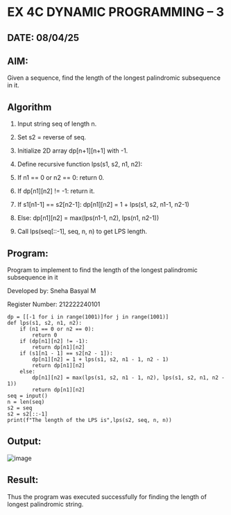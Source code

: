 # EX 4C DYNAMIC PROGRAMMING – 3
## DATE: 08/04/25

## AIM:
Given a sequence, find the length of the longest palindromic subsequence in it.

## Algorithm

1. Input string seq of length n.

2. Set s2 = reverse of seq.

3. Initialize 2D array dp[n+1][n+1] with -1.

4. Define recursive function lps(s1, s2, n1, n2):

5. If n1 == 0 or n2 == 0: return 0.

6. If dp[n1][n2] != -1: return it.

7. If s1[n1-1] == s2[n2-1]: dp[n1][n2] = 1 + lps(s1, s2, n1-1, n2-1)

8. Else: dp[n1][n2] = max(lps(n1-1, n2), lps(n1, n2-1))

9. Call lps(seq[::-1], seq, n, n) to get LPS length.

## Program:

Program to implement to find the length of the longest palindromic subsequence in it

Developed by: Sneha Basyal M

Register Number: 212222240101 

```
dp = [[-1 for i in range(1001)]for j in range(1001)]
def lps(s1, s2, n1, n2):
    if (n1 == 0 or n2 == 0):
        return 0
    if (dp[n1][n2] != -1):
        return dp[n1][n2]
    if (s1[n1 - 1] == s2[n2 - 1]):
        dp[n1][n2] = 1 + lps(s1, s2, n1 - 1, n2 - 1)
        return dp[n1][n2]
    else:
        dp[n1][n2] = max(lps(s1, s2, n1 - 1, n2), lps(s1, s2, n1, n2 - 1))
        return dp[n1][n2]
seq = input()
n = len(seq)
s2 = seq
s2 = s2[::-1]
print(f"The length of the LPS is",lps(s2, seq, n, n))
```

## Output:

![image](https://github.com/user-attachments/assets/bc52eb80-990c-4587-996a-4f7238f8e298)


## Result:
Thus the program was executed successfully for finding the length of longest palindromic string.
